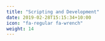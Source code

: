```yaml
---
title: "Scripting and Development"
date: 2019-02-28T15:15:34+10:00
icon: "fa-regular fa-wrench"
weight: 14
---
```


 